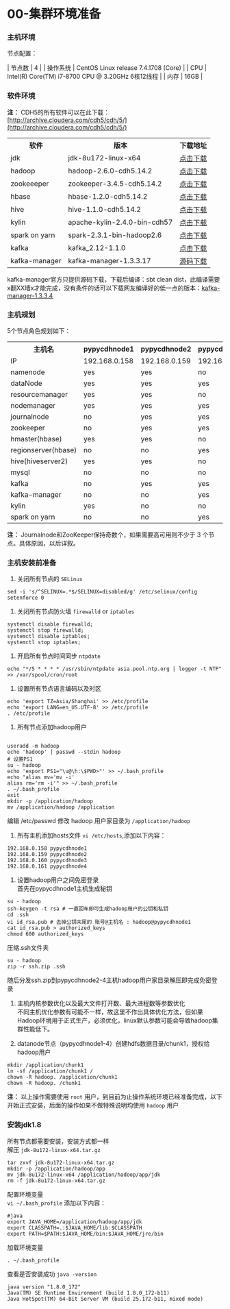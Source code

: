 # 00-集群环境准备

### 主机环境

节点配置：

| 节点数  | 4                                              |
| 操作系统 | CentOS Linux release 7.4.1708 (Core)           |
| CPU  | Intel(R) Core(TM) i7-8700 CPU @ 3.20GHz 6核12线程 |
| 内存   | 16GB                                           |

### 软件环境
**注：** CDH5的所有软件可以在此下载：[http://archive.cloudera.com/cdh5/cdh/5/](http://archive.cloudera.com/cdh5/cdh/5/)

<table><colgroup><col><col><col></colgroup><tbody><tr><th>软件</th><th>版本</th><th>下载地址</th></tr><tr><td>jdk</td><td>jdk-8u172-linux-x64</td><td><a rel="nofollow" href="http://download.oracle.com/otn-pub/java/jdk/8u172-b11/a58eab1ec242421181065cdc37240b08/jdk-8u172-linux-x64.tar.gz">点击下载</a></td></tr><tr><td>hadoop</td><td>hadoop-2.6.0-cdh5.14.2</td><td><a rel="nofollow" href="http://archive.cloudera.com/cdh5/cdh/5/hadoop-2.6.0-cdh5.14.2.tar.gz">点击下载</a></td></tr><tr><td>zookeeeper</td><td>zookeeper-3.4.5-cdh5.14.2</td><td><a rel="nofollow" href="http://archive.cloudera.com/cdh5/cdh/5/zookeeper-3.4.5-cdh5.14.2.tar.gz">点击下载</a></td></tr><tr><td>hbase</td><td>hbase-1.2.0-cdh5.14.2</td><td><a rel="nofollow" href="http://archive.cloudera.com/cdh5/cdh/5/hbase-1.2.0-cdh5.14.2.tar.gz">点击下载</a></td></tr><tr><td>hive</td><td>hive-1.1.0-cdh5.14.2</td><td><a rel="nofollow" href="http://archive.cloudera.com/cdh5/cdh/5/hive-1.1.0-cdh5.14.2.tar.gz">点击下载</a></td></tr><tr><td>kylin</td><td>apache-kylin-2.4.0-bin-cdh57</td><td><a rel="nofollow" href="http://mirrors.hust.edu.cn/apache/kylin/apache-kylin-2.4.0/apache-kylin-2.4.0-bin-cdh57.tar.gz">点击下载</a></td></tr><tr><td>spark on yarn</td><td>spark-2.3.1-bin-hadoop2.6</td><td><a rel="nofollow" href="https://archive.apache.org/dist/spark/spark-2.3.1/spark-2.3.1-bin-hadoop2.6.tgz">点击下载</a></td></tr><tr><td>kafka</td><td>kafka_2.12-1.1.0</td><td><a rel="nofollow" href="http://mirrors.hust.edu.cn/apache/kafka/1.1.0/kafka_2.12-1.1.0.tgz">点击下载</a></td></tr><tr><td>kafka-manager</td><td>kafka-manager-1.3.3.17</td><td><a rel="nofollow" href="https://github.com/yahoo/kafka-manager/archive/1.3.3.17.tar.gz">源码下载</a></td></tr></tbody></table>

kafka-manager官方只提供源码下载，下载后编译：sbt clean dist，此编译需要x翻XX墙x才能完成，没有条件的话可以下载网友编译好的低一点的版本：[kafka-manager-1.3.3.4](https://pan.baidu.com/s/1miDMuyG)


### 主机规划

5个节点角色规划如下：

<table><colgroup><col><col><col><col><col></colgroup><tbody><tr><th>主机名</th><th>pypycdhnode1</th><th>pypycdhnode2</th><th>pypycdhnode3</th><th>pypycdhnode4</th></tr><tr><td>IP</td><td>192.168.0.158</td><td>192.168.0.159</td><td>192.168.0.160</td><td>192.168.0.161</td></tr><tr><td>namenode</td><td>yes</td><td>yes</td><td>no</td><td>no</td></tr><tr><td>dataNode</td><td>yes</td><td>yes</td><td>yes</td><td>yes</td></tr><tr><td>resourcemanager</td><td>yes</td><td>yes</td><td>no</td><td>no</td></tr><tr><td>nodemanager</td><td>yes</td><td>yes</td><td>yes</td><td>yes</td></tr><tr><td>journalnode</td><td>no</td><td>yes</td><td>yes</td><td>yes</td></tr><tr><td>zookeeper</td><td>no</td><td>yes</td><td>yes</td><td>yes</td></tr><tr><td>hmaster(hbase)</td><td>yes</td><td>yes</td><td>no</td><td>no</td></tr><tr><td>regionserver(hbase)</td><td>no</td><td>no</td><td>yes</td><td>yes</td></tr><tr><td>hive(hiveserver2)</td><td>yes</td><td>yes</td><td>no</td><td>no</td></tr><tr><td>mysql</td><td>no</td><td>no</td><td>no</td><td>yes</td></tr><tr><td>kafka</td><td>no</td><td>yes</td><td>yes</td><td>yes</td></tr><tr><td>kafka-manager</td><td>no</td><td>no</td><td>yes</td><td>no</td></tr><tr><td>kylin</td><td>yes</td><td>no</td><td>no</td><td>no</td></tr><tr><td>spark on yarn</td><td>no</td><td>no</td><td>yes</td><td>no</td></tr></tbody></table>

**注：** Journalnode和ZooKeeper保持奇数个，如果需要高可用则不少于 3 个节点。具体原因，以后详叙。

### 主机安装前准备

1. 关闭所有节点的 `SELinux`

```
sed -i 's/^SELINUX=.*$/SELINUX=disabled/g' /etc/selinux/config
setenforce 0
```

1. 关闭所有节点防火墙 `firewalld` or `iptables`  

```
systemctl disable firewalld;
systemctl stop firewalld;
systemctl disable iptables;
systemctl stop iptables;
```

1. 开启所有节点时间同步 `ntpdate`

```
echo "*/5 * * * * /usr/sbin/ntpdate asia.pool.ntp.org | logger -t NTP" >> /var/spool/cron/root
```

1. 设置所有节点语言编码以及时区

```
echo 'export TZ=Asia/Shanghai' >> /etc/profile
echo 'export LANG=en_US.UTF-8' >> /etc/profile
. /etc/profile
```

1. 所有节点添加hadoop用户

```

useradd -m hadoop
echo 'hadoop' | passwd --stdin hadoop
# 设置PS1
su - hadoop
echo 'export PS1="\u@\h:\$PWD>"' >> ~/.bash_profile
echo "alias mv='mv -i'
alias rm='rm -i'" >> ~/.bash_profile
. ~/.bash_profile
exit
mkdir -p /application/hadoop
mv /application/hadoop /application
```

编辑 /etc/passwd 修改 hadoop 用户家目录为 `/application/hadoop`

1. 所有主机添加hosts文件 `vi /etc/hosts`,添加以下内容：

```
192.168.0.158 pypycdhnode1
192.168.0.159 pypycdhnode2
192.168.0.160 pypycdhnode3
192.168.0.161 pypycdhnode4
```

1. 设置hadoop用户之间免密登录   
   首先在pypycdhnode1主机生成秘钥

```
su - hadoop
ssh-keygen -t rsa # 一直回车即可生成hadoop用户的公钥和私钥
cd .ssh
vi id_rsa.pub # 去掉公钥末尾的 账号@主机名 : hadoop@pypycdhnode1
cat id_rsa.pub > authorized_keys
chmod 600 authorized_keys
```

压缩.ssh文件夹

```
su - hadoop
zip -r ssh.zip .ssh
```

随后分发ssh.zip到pypycdhnode2-4主机hadoop用户家目录解压即完成免密登录

1. 主机内核参数优化以及最大文件打开数、最大进程数等参数优化   
   不同主机优化参数有可能不一样，故这里不作出具体优化方法，但如果Hadoop环境用于正式生产，必须优化，linux默认参数可能会导致hadoop集群性能低下。   

2. datanode节点（pypycdhnode1-4）创建hdfs数据目录/chunk1，授权给hadoop用户

```
mkdir /application/chunk1
ln -sf /application/chunk1 /
chown -R hadoop. /application/chunk1
chown -R hadoop. /chunk1
```

**注：** 以上操作需要使用 `root` 用户，到目前为止操作系统环境已经准备完成，以下开始正式安装，后面的操作如果不做特殊说明均使用 `hadoop` 用户

### 安装jdk1.8

所有节点都需要安装，安装方式都一样   
解压 `jdk-8u172-linux-x64.tar.gz`

```
tar zxvf jdk-8u172-linux-x64.tar.gz
mkdir -p /application/hadoop/app
mv jdk-8u172-linux-x64 /application/hadoop/app/jdk
rm -f jdk-8u172-linux-x64.tar.gz
```

配置环境变量   
`vi ~/.bash_profile` 添加以下内容：

```
#java
export JAVA_HOME=/application/hadoop/app/jdk
export CLASSPATH=.:$JAVA_HOME/lib:$CLASSPATH
export PATH=$PATH:$JAVA_HOME/bin:$JAVA_HOME/jre/bin
```

加载环境变量

```
. ~/.bash_profile
```

查看是否安装成功 `java -version`

```
java version "1.8.0_172"
Java(TM) SE Runtime Environment (build 1.8.0_172-b11)
Java HotSpot(TM) 64-Bit Server VM (build 25.172-b11, mixed mode)
```
